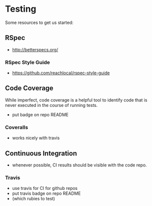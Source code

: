 # Testing

Some resources to get us started:

## RSpec

* http://betterspecs.org/

### RSpec Style Guide

* https://github.com/reachlocal/rspec-style-guide

## Code Coverage

While imperfect, code coverage is a helpful tool to identify code that is never executed in the course of running tests.

* put badge on repo README

### Coveralls

* works nicely with travis

## Continuous Integration

* whenever possible, CI results should be visible with the code repo.

### Travis

* use travis for CI for github repos
* put travis badge on repo README
* (which rubies to test)
